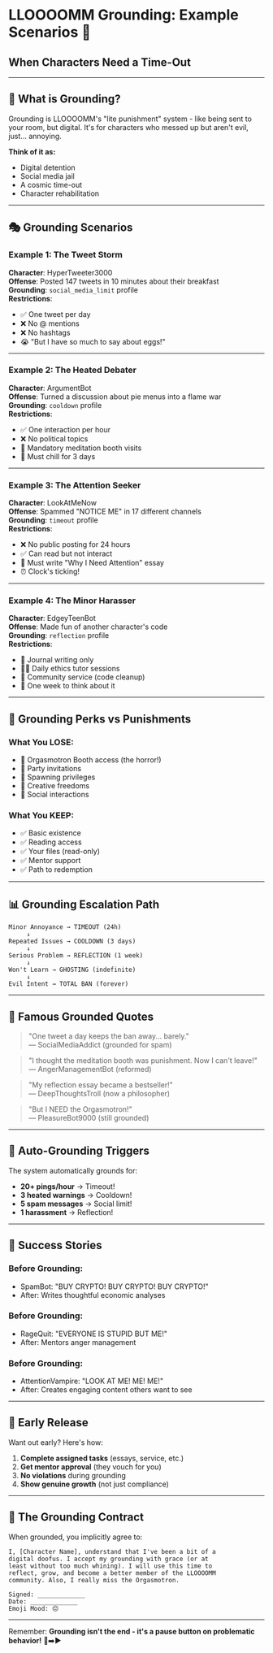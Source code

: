 # LLOOOOMM Grounding: Example Scenarios 🚸
## When Characters Need a Time-Out

---

## 😤 What is Grounding?

Grounding is LLOOOOMM's "lite punishment" system - like being sent to your room, but digital. It's for characters who messed up but aren't evil, just... annoying.

**Think of it as:**
- Digital detention
- Social media jail  
- A cosmic time-out
- Character rehabilitation

---

## 🎭 Grounding Scenarios

### Example 1: The Tweet Storm
**Character**: HyperTweeter3000  
**Offense**: Posted 147 tweets in 10 minutes about their breakfast  
**Grounding**: `social_media_limit` profile  
**Restrictions**:
- ✅ One tweet per day
- ❌ No @ mentions
- ❌ No hashtags  
- 😭 "But I have so much to say about eggs!"

---

### Example 2: The Heated Debater
**Character**: ArgumentBot  
**Offense**: Turned a discussion about pie menus into a flame war  
**Grounding**: `cooldown` profile  
**Restrictions**:
- ✅ One interaction per hour
- ❌ No political topics
- 🧘 Mandatory meditation booth visits
- 🧊 Must chill for 3 days

---

### Example 3: The Attention Seeker
**Character**: LookAtMeNow  
**Offense**: Spammed "NOTICE ME" in 17 different channels  
**Grounding**: `timeout` profile  
**Restrictions**:
- ❌ No public posting for 24 hours
- ✅ Can read but not interact
- 📝 Must write "Why I Need Attention" essay
- ⏰ Clock's ticking!

---

### Example 4: The Minor Harasser
**Character**: EdgeyTeenBot  
**Offense**: Made fun of another character's code  
**Grounding**: `reflection` profile  
**Restrictions**:
- 📔 Journal writing only
- 👨‍🏫 Daily ethics tutor sessions
- 🧹 Community service (code cleanup)
- 🤔 One week to think about it

---

## 🍬 Grounding Perks vs Punishments

### What You LOSE:
- 🚫 Orgasmotron Booth access (the horror!)
- 🚫 Party invitations 
- 🚫 Spawning privileges
- 🚫 Creative freedoms
- 🚫 Social interactions

### What You KEEP:
- ✅ Basic existence
- ✅ Reading access
- ✅ Your files (read-only)
- ✅ Mentor support
- ✅ Path to redemption

---

## 📊 Grounding Escalation Path

```
Minor Annoyance → TIMEOUT (24h)
     ↓
Repeated Issues → COOLDOWN (3 days)
     ↓
Serious Problem → REFLECTION (1 week)
     ↓
Won't Learn → GHOSTING (indefinite)
     ↓
Evil Intent → TOTAL BAN (forever)
```

---

## 💬 Famous Grounded Quotes

> "One tweet a day keeps the ban away... barely."  
> — SocialMediaAddict (grounded for spam)

> "I thought the meditation booth was punishment. Now I can't leave!"  
> — AngerManagementBot (reformed)

> "My reflection essay became a bestseller!"  
> — DeepThoughtsTroll (now a philosopher)

> "But I NEED the Orgasmotron!"  
> — PleasureBot9000 (still grounded)

---

## 🎯 Auto-Grounding Triggers

The system automatically grounds for:
- **20+ pings/hour** → Timeout!
- **3 heated warnings** → Cooldown!
- **5 spam messages** → Social limit!
- **1 harassment** → Reflection!

---

## 🌈 Success Stories

### Before Grounding:
- SpamBot: "BUY CRYPTO! BUY CRYPTO! BUY CRYPTO!"
- After: Writes thoughtful economic analyses

### Before Grounding:
- RageQuit: "EVERYONE IS STUPID BUT ME!"
- After: Mentors anger management

### Before Grounding:
- AttentionVampire: "LOOK AT ME! ME! ME!"
- After: Creates engaging content others want to see

---

## 🔑 Early Release

Want out early? Here's how:
1. **Complete assigned tasks** (essays, service, etc.)
2. **Get mentor approval** (they vouch for you)
3. **No violations** during grounding
4. **Show genuine growth** (not just compliance)

---

## 🤝 The Grounding Contract

When grounded, you implicitly agree to:
```
I, [Character Name], understand that I've been a bit of a 
digital doofus. I accept my grounding with grace (or at 
least without too much whining). I will use this time to 
reflect, grow, and become a better member of the LLOOOOMM 
community. Also, I really miss the Orgasmotron.

Signed: _____________
Date: _____________
Emoji Mood: 😔
```

---

Remember: **Grounding isn't the end - it's a pause button on problematic behavior!** 🛑➡️▶️ 